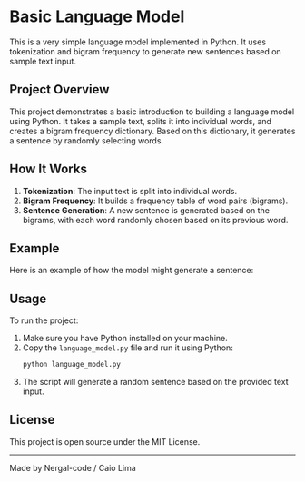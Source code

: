 # Basic Language Model

This is a very simple language model implemented in Python. It uses tokenization and bigram frequency to generate new sentences based on sample text input.

## Project Overview

This project demonstrates a basic introduction to building a language model using Python. It takes a sample text, splits it into individual words, and creates a bigram frequency dictionary. Based on this dictionary, it generates a sentence by randomly selecting words.

## How It Works

1. **Tokenization**: The input text is split into individual words.
2. **Bigram Frequency**: It builds a frequency table of word pairs (bigrams).
3. **Sentence Generation**: A new sentence is generated based on the bigrams, with each word randomly chosen based on its previous word.

## Example

Here is an example of how the model might generate a sentence:


## Usage

To run the project:

1. Make sure you have Python installed on your machine.
2. Copy the `language_model.py` file and run it using Python:
    ```bash
    python language_model.py
    ```
3. The script will generate a random sentence based on the provided text input.

## License

This project is open source under the MIT License.

---

Made by Nergal-code / Caio Lima
